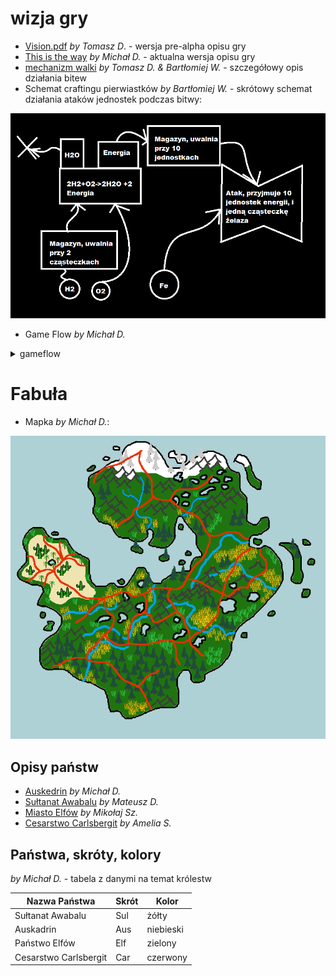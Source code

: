 # wizja gry

- [Vision.pdf](./game_vision/Vision.pdf) _by Tomasz D_. - wersja pre-alpha opisu gry
- [This is the way](./game_vision/this_is_the_way.pdf) _by Michał D._ - aktualna wersja opisu gry
- [mechanizm walki](./game_vision/Mechanika_Walki.pdf) _by Tomasz D. & Bartłomiej W._ - szczegółowy opis działania bitew
- Schemat craftingu pierwiastków _by Bartłomiej W._ - skrótowy schemat działania ataków jednostek podczas bitwy:

![mechanizm craftowania pierwiastków](./game_vision/crafting_mechanism.png)

- Game Flow _by Michał D._

<details><summary>gameflow</summary>
<img src="./game_vision/gameflow.png"></img>
</details>

# Fabuła

- Mapka _by Michał D._:

![Mapka](./game_vision/map.png)

## Opisy państw

- [Auskedrin](./game_vision/Panstwo_1.pdf) _by Michał D._
- [Sułtanat Awabalu](./game_vision/Panstwo_2.pdf) _by Mateusz D._
- [Miasto Elfów](./game_vision/Panstwo_3.pdf) _by Mikołaj Sz._
- [Cesarstwo Carlsbergit](./game_vision/Panstwo_4.pdf) _by Amelia S._

## Państwa, skróty, kolory

_by Michał D._ - tabela z danymi na temat królestw

| Nazwa Państwa | Skrót | Kolor |
|---|---|---|
| Sułtanat Awabalu | Sul | żółty |
| Auskadrin | Aus | niebieski |
| Państwo Elfów | Elf | zielony |
| Cesarstwo Carlsbergit | Car | czerwony |
